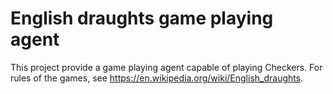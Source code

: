 # English draughts game playing agent

This project provide a game playing agent capable of playing Checkers. For rules of the games, see https://en.wikipedia.org/wiki/English_draughts.

